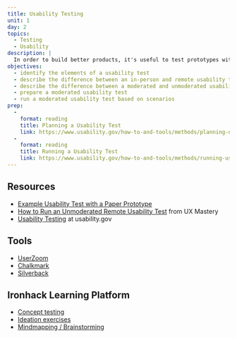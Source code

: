 ```yaml
---
title: Usability Testing
unit: 1
day: 2
topics:
  - Testing
  - Usability
description: |
  In order to build better products, it's useful to test prototypes with potential users to identify opportunities to improve our designs before investing in full production.
objectives:
  - identify the elements of a usability test
  - describe the difference between an in-person and remote usability test
  - describe the difference between a moderated and unmoderated usability test
  - prepare a moderated usability test
  - run a moderated usability test based on scenarios
prep:
  -
    format: reading
    title: Planning a Usability Test
    link: https://www.usability.gov/how-to-and-tools/methods/planning-usability-testing.html
  -
    format: reading
    title: Running a Usability Test
    link: https://www.usability.gov/how-to-and-tools/methods/running-usability-tests.html
---
```




Resources
---------

- [Example Usability Test with a Paper Prototype](https://www.youtube.com/watch?v=9wQkLthhHKA)
- [How to Run an Unmoderated Remote Usability Test](https://www.youtube.com/watch?v=vthW7mmn854) from UX Mastery
- [Usability Testing](https://www.usability.gov/how-to-and-tools/methods/usability-testing.html) at usability.gov


Tools
-----

- [UserZoom](https://www.userzoom.com)
- [Chalkmark](https://www.optimalworkshop.com/chalkmark)
- [Silverback](https://silverbackapp.com)


Ironhack Learning Platform
--------------------------

- [Concept testing](http://learn.ironhack.com/#/learning_unit/7024)
- [Ideation exercises](http://learn.ironhack.com/#/learning_unit/7023)
- [Mindmapping / Brainstorming](http://learn.ironhack.com/#/learning_unit/7020)
